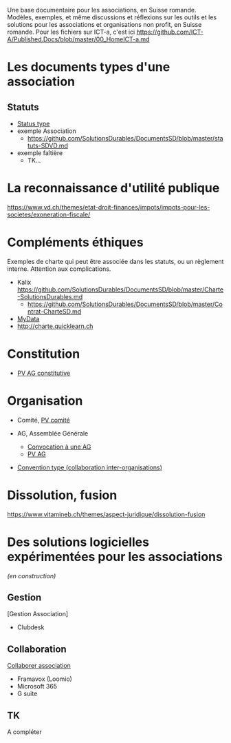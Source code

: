 Une base documentaire pour les associations, en Suisse romande.
Modèles, exemples, et même discussions et réflexions sur les outils et les solutions pour les associations et organisations non profit, en Suisse romande.
Pour les fichiers sur ICT-a, c'est ici https://github.com/ICT-A/Published.Docs/blob/master/00_HomeICT-a.md

# Les documents types d'une association
## Statuts
* [Status type](https://github.com/SolutionsDurables/Published.Docs/blob/master/Statuts-type-Art60.md)
* exemple Association
  * https://github.com/SolutionsDurables/DocumentsSD/blob/master/statuts-SDVD.md
* exemple faîtière
  * TK...

# La reconnaissance d'utilité publique
https://www.vd.ch/themes/etat-droit-finances/impots/impots-pour-les-societes/exoneration-fiscale/

# Compléments éthiques
Exemples de charte qui peut être associée dans les statuts, ou un règlement interne. Attention aux complications.
* Kalix https://github.com/SolutionsDurables/DocumentsSD/blob/master/Charte-SolutionsDurables.md
  * https://github.com/SolutionsDurables/DocumentsSD/blob/master/Contrat-CharteSD.md
* [MyData](https://oldwww.mydata.org/declaration/french/)
* http://charte.quicklearn.ch

# Constitution
  * [PV AG constitutive](https://github.com/SolutionsDurables/Published.Docs/blob/master/PV-constitutive.md)

# Organisation
* Comité, [PV comité](https://github.com/SolutionsDurables/Published.Docs/blob/master/PV-comite.md)
* AG, Assemblée Générale
  * [Convocation à une AG](https://github.com/SolutionsDurables/Published.Docs/blob/master/CONVOC-AG.md)
  * [PV AG](https://github.com/SolutionsDurables/Published.Docs/blob/master/PV-assemblee.md)
 
* [Convention type (collaboration inter-organisations)](https://github.com/SolutionsDurables/Published.Docs/blob/master/conventions.md)

# Dissolution, fusion
https://www.vitamineb.ch/themes/aspect-juridique/dissolution-fusion

# Des solutions logicielles expérimentées pour les associations
_(en construction)_
## Gestion
[Gestion Association]
* Clubdesk

## Collaboration
[Collaborer association](http://collaborer.quicklearn.ch)
* Framavox (Loomio)
* Microsoft 365
* G suite

## TK
A compléter
